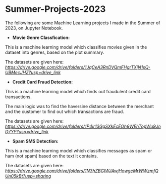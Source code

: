 # Summer-Projects-2023
The following are some Machine Learning projects I made in the Summer of 2023, on Jupyter Notebook.

- **Movie Genre Classfication:**

This is a machine learning model which classifies movies given in the dataset into genres, based on the plot summary.

The datasets are given here: *https://drive.google.com/drive/folders/1JqCeA3RnDVQmFHgrTXjN1sQ-UBMecJHZ?usp=drive_link*

- **Credit Card Fraud Detection:**

This is a machine learning model which finds out fraudulent credit card transactions.

The main logic was to find the haversine distance between the merchant and the customer to find out which transactions are fraud.

The datasets are given here: *https://drive.google.com/drive/folders/1P4ir13GgSXkEcEOh9WEhTopWu9JnD7YP?usp=drive_link*

- **Spam SMS Detection:**

This is a machine learning model which classifies messages as spam or ham (not spam) based on the text it contains.

The datasets are given here: *https://drive.google.com/drive/folders/1N3hZBGIWJAwjHowgcMrWWzmfQUn05kBt?usp=sharing*

